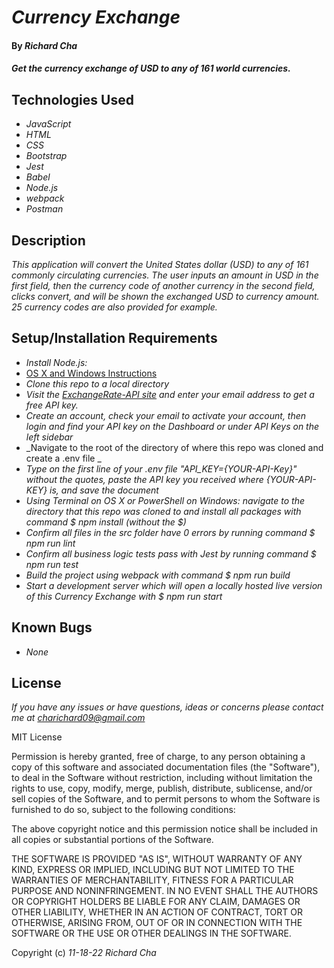 # _Currency Exchange_

#### By _**Richard Cha**_

#### _Get the currency exchange of USD to any of 161 world currencies._

## Technologies Used

* _JavaScript_
* _HTML_
* _CSS_
* _Bootstrap_
* _Jest_
* _Babel_
* _Node.js_ 
* _webpack_
* _Postman_

## Description

_This application will convert the United States dollar (USD) to any of 161 commonly circulating currencies. The user inputs an amount in USD in the first field, then the currency code of another currency in the second field, clicks convert, and 
will be shown the exchanged USD to currency amount. 25 currency codes are also provided for example._

## Setup/Installation Requirements

* _Install Node.js:_
* [OS X and Windows Instructions](https://www.learnhowtoprogram.com/intermediate-javascript/getting-started-with-javascript/installing-node-js)
* _Clone this repo to a local directory_
* _Visit the [ExchangeRate-API site](https://www.exchangerate-api.com/) and enter your email address to get a free API key._
* _Create an account, check your email to activate your account, then login and find your API key on the Dashboard or under API Keys on the left sidebar_
* _Navigate to the root of the directory of where this repo was cloned and create a .env file _
* _Type on the first line of your .env file "API_KEY={YOUR-API-Key}" without the quotes, paste the API key you received where {YOUR-API-KEY} is, and save the document_
* _Using Terminal on OS X or PowerShell on Windows: navigate to the directory that this repo was cloned to and 
install all packages with command $ npm install (without the $)_
* _Confirm all files in the src folder have 0 errors by running command $ npm run lint_
* _Confirm all business logic tests pass with Jest by running command $ npm run test_
* _Build the project using webpack with command $ npm run build_
* _Start a development server which will open a locally hosted live version of this Currency Exchange with $ npm run start_

## Known Bugs

* _None_

## License

_If you have any issues or have questions, ideas or concerns please contact me at [charichard09@gmail.com](mailto:charichard09@gmail.com)_

MIT License

Permission is hereby granted, free of charge, to any person obtaining a copy
of this software and associated documentation files (the "Software"), to deal
in the Software without restriction, including without limitation the rights
to use, copy, modify, merge, publish, distribute, sublicense, and/or sell
copies of the Software, and to permit persons to whom the Software is
furnished to do so, subject to the following conditions:

The above copyright notice and this permission notice shall be included in all
copies or substantial portions of the Software.

THE SOFTWARE IS PROVIDED "AS IS", WITHOUT WARRANTY OF ANY KIND, EXPRESS OR
IMPLIED, INCLUDING BUT NOT LIMITED TO THE WARRANTIES OF MERCHANTABILITY,
FITNESS FOR A PARTICULAR PURPOSE AND NONINFRINGEMENT. IN NO EVENT SHALL THE
AUTHORS OR COPYRIGHT HOLDERS BE LIABLE FOR ANY CLAIM, DAMAGES OR OTHER
LIABILITY, WHETHER IN AN ACTION OF CONTRACT, TORT OR OTHERWISE, ARISING FROM,
OUT OF OR IN CONNECTION WITH THE SOFTWARE OR THE USE OR OTHER DEALINGS IN THE
SOFTWARE.

Copyright (c) _11-18-22_ _Richard Cha_